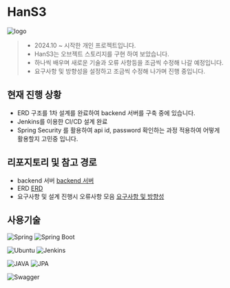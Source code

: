 # HanS3
![logo](https://github.com/user-attachments/assets/394846b6-3186-4735-b5dc-1fc42c62d571)

> - 2024.10 ~ 시작한 개인 프로젝트입니다. <br>
> - HanS3는 오브젝트 스토리지를 구현 하여 보았습니다. <br>
> - 하나씩 배우며 새로운 기술과 오류 사항등을 조금씩 수정해 나갈 예정입니다. <br>
> - 요구사항 및 방향성을 설정하고 조금씩 수정해 나가며 진행 중입니다.

## 현재 진행 상황
>
- ERD 구조를 1차 설계를 완료하여 backend 서버를 구축 중에 있습니다.
- Jenkins를 이용한 CI/CD 설계 완료
- Spring Security 를 활용하여 api id, password 확인하는 과정 적용하여 어떻게 활용할지 고민중 입니다.

## 리포지토리 및 참고 경로
- backend 서버 [backend 서버](https://github.com/dkssudrhd/hanCloud)
- ERD [ERD](https://github.com/dkssudrhd/HanS3/blob/main/ERD/ERD.md)
- 요구사항 및 설계 진행시 오류사항 모음 [요구사항 및 방향성](https://github.com/dkssudrhd/HanS3/blob/main/요구사항/요구사항%20및%20방향성.md)


## 사용기술

![Spring](https://img.shields.io/badge/Spring-6DB33F?style=flat&logo=spring&logoColor=white)
![Spring Boot](https://img.shields.io/badge/SpringBoot-6DB33F?style=flat&logo=springboot&logoColor=white)

![Ubuntu](https://img.shields.io/badge/Ubuntu-E95420?style=flat&logo=Ubuntu&logoColor=white)
![Jenkins](https://img.shields.io/badge/Jenkins-D24939?style=flat&logo=Jenkins&logoColor=white)

![JAVA](https://img.shields.io/badge/JAVA-007396?style=flat&logo=OpenJDK&logoColor=white)
![JPA](https://img.shields.io/badge/JPA-59666C?style=flat&logo=Hibernate&logoColor=white)

![Swagger](https://img.shields.io/badge/Swagger-85EA2D?style=flat&logo=swagger&logoColor=white)
